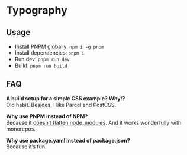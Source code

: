 # Typography

## Usage

- Install PNPM globally: `npm i -g pnpm`
- Install dependencies: `pnpm i`
- Run dev: `pnpm run dev`
- Build: `pnpm run build`

## FAQ

**A build setup for a simple CSS example? Why!?**  
Old habit. Besides, I like Parcel and PostCSS.

**Why use PNPM instead of NPM?**  
Because it [doesn’t flatten node_modules](https://medium.com/pnpm/flat-node-modules-is-not-the-only-way-d2e40f7296a3). And it works wonderfully with monorepos.

**Why use package.yaml instead of package.json?**  
Because it’s fun.
